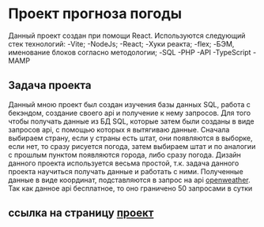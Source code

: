 # Проект прогноза погоды
Данный проект создан при помощи React.
Используются следующий стек технологий:
-Vite;
-NodeJs;
-React;
-Хуки реакта;
-flex;
-БЭМ, именование блоков согласно методологии;
-SQL
-PHP
-API
-TypeScript
-MAMP

## Задача проекта
Данный мною проект был создан изучения базы данных SQL, работа с бекэндом, создание своего api и получение к нему запросов.
Для того чтобы получать данные из БД SQL, которые затем были созданы в виде запросов api, с помощью которых я вытягиваю данные.
Сначала выбираем страну, если у страны есть штат, они появляются в выборке, если нет, то сразу рисуется погода, затем выбираем штат и по аналогии с прошлым пунктом появляются города, либо сразу погода.
Дизайн данного проекта используется весьма простой, т.к. задача данного проекта научиться получать данные и работать с ними.
Полученные данные в виде координат, подставляются в запрос на api [openweather](https://openweathermap.org/).
Так как данное api бесплатное, то оно граничено 50 запросами в сутки
## ссылка на страницу [проект](http://dagrio.ru/)



